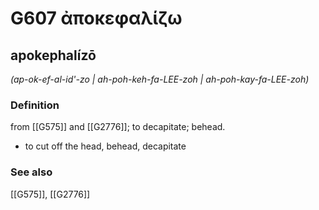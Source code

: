 # G607 ἀποκεφαλίζω

## apokephalízō

_(ap-ok-ef-al-id'-zo | ah-poh-keh-fa-LEE-zoh | ah-poh-kay-fa-LEE-zoh)_

### Definition

from [[G575]] and [[G2776]]; to decapitate; behead.

- to cut off the head, behead, decapitate

### See also

[[G575]], [[G2776]]

